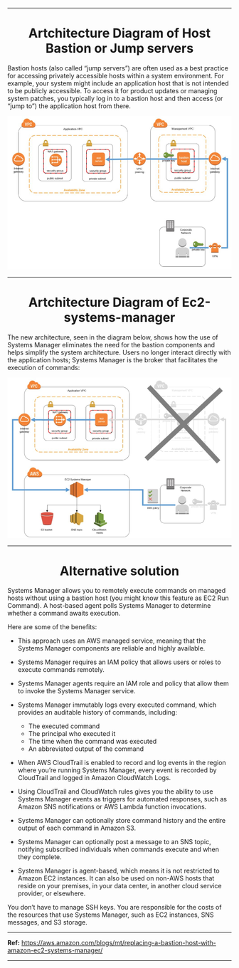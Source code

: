 ***
<div align="center">
    <h1>Artchitecture Diagram of Host Bastion or Jump servers</h1> 
</div>

Bastion hosts (also called “jump servers”) are often used as a best practice for accessing privately accessible hosts within a system environment. For example, your system might include an application host that is not intended to be publicly accessible. To access it for product updates or managing system patches, you typically log in to a bastion host and then access (or “jump to”) the application host from there.

<div align="center">
    <img src="images/host-bastion.JPG" width="700" />
</div>

***

<div align="center">
    <h1>Artchitecture Diagram of Ec2-systems-manager</h1> 
</div>

The new architecture, seen in the diagram below, shows how the use of Systems Manager eliminates the need for the bastion components and helps simplify the system architecture. Users no longer interact directly with the application hosts; Systems Manager is the broker that facilitates the execution of commands:

<div align="center">
    <img src="images/ec2-systems-manager.JPG" width="700" />
</div>

***

<div align="center">
    <h1>Alternative solution</h1> 
</div>

Systems Manager allows you to remotely execute commands on managed hosts without using a bastion host (you might know this feature as EC2 Run Command). A host-based agent polls Systems Manager to determine whether a command awaits execution.

Here are some of the benefits:

   * This approach uses an AWS managed service, meaning that the Systems Manager components are reliable and highly available.
   * Systems Manager requires an IAM policy that allows users or roles to execute commands remotely.
   * Systems Manager agents require an IAM role and policy that allow them to invoke the Systems Manager service.
   * Systems Manager immutably logs every executed command, which provides an auditable history of commands, including:

      - The executed command
      - The principal who executed it
      - The time when the command was executed
      - An abbreviated output of the command

   * When AWS CloudTrail is enabled to record and log events in the region where you’re running Systems Manager, every event is recorded by CloudTrail and logged in Amazon CloudWatch Logs.
   * Using CloudTrail and CloudWatch rules gives you the ability to use Systems Manager events as triggers for automated responses, such as Amazon SNS notifications or AWS Lambda function invocations.
   * Systems Manager can optionally store command history and the entire output of each command in Amazon S3.
   * Systems Manager can optionally post a message to an SNS topic, notifying subscribed individuals when commands execute and when they complete.
   * Systems Manager is agent-based, which means it is not restricted to Amazon EC2 instances. It can also be used on non-AWS hosts that reside on your premises, in your data center, in another cloud service provider, or elsewhere.

You don’t have to manage SSH keys.
You are responsible for the costs of the resources that use Systems Manager, such as EC2 instances, SNS messages, and S3 storage.


***
__Ref:__ https://aws.amazon.com/blogs/mt/replacing-a-bastion-host-with-amazon-ec2-systems-manager/
***